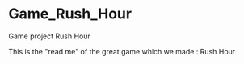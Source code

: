 # Game_Rush_Hour
Game project Rush Hour

This is the "read me" of the great game which we made : Rush Hour
